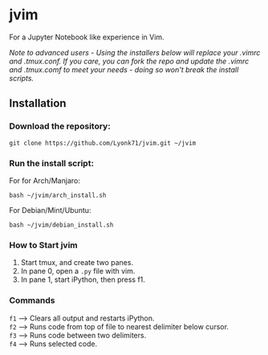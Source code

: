# jvim
For a Jupyter Notebook like experience in Vim.

*Note to advanced users - Using the installers below will replace your .vimrc and .tmux.conf. If you care, you can fork the repo and update the .vimrc and .tmux.comf to meet your needs - doing so won't break the install scripts.*

## Installation
### Download the repository:

    git clone https://github.com/Lyonk71/jvim.git ~/jvim
    
### Run the install script:

For for Arch/Manjaro:
```
bash ~/jvim/arch_install.sh
```

For Debian/Mint/Ubuntu:
```
bash ~/jvim/debian_install.sh
```

### How to Start jvim
1. Start tmux, and create two panes.
2. In pane 0, open a `.py` file with vim.
3. In pane 1, start iPython, then press f1.

### Commands
`f1` -->  Clears all output and restarts iPython.  
`f2` -->  Runs code from top of file to nearest delimiter below cursor.  
`f3` -->  Runs code between two delimiters.  
`f4` -->  Runs selected code.  

